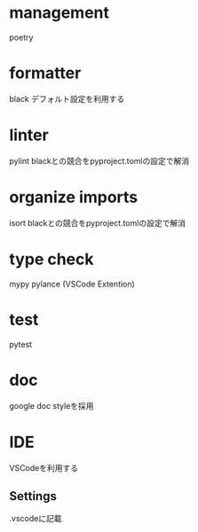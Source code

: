 # management
poetry

# formatter
black
デフォルト設定を利用する

# linter
pylint
blackとの競合をpyproject.tomlの設定で解消

# organize imports
isort
blackとの競合をpyproject.tomlの設定で解消

# type check
mypy
pylance (VSCode Extention)

# test
pytest

# doc
google doc styleを採用

# IDE
VSCodeを利用する

## Settings
.vscodeに記載
